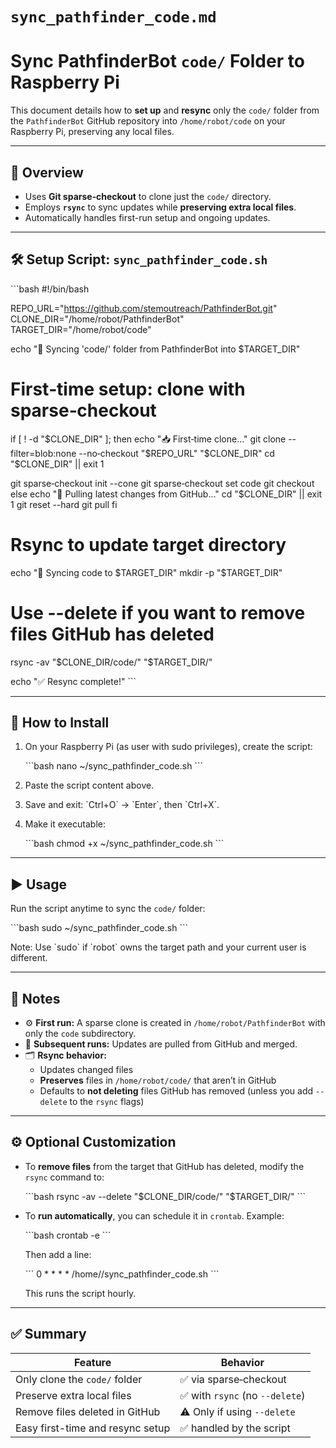 # `sync_pathfinder_code.md`

# Sync PathfinderBot `code/` Folder to Raspberry Pi

This document details how to **set up** and **resync** only the `code/` folder from the `PathfinderBot` GitHub repository into `/home/robot/code` on your Raspberry Pi, preserving any local files.

---

## 🎯 Overview

- Uses **Git sparse‑checkout** to clone just the `code/` directory.
- Employs **`rsync`** to sync updates while **preserving extra local files**.
- Automatically handles first-run setup and ongoing updates.

---

## 🛠️ Setup Script: `sync_pathfinder_code.sh`

\`\`\`bash
#!/bin/bash

REPO_URL="https://github.com/stemoutreach/PathfinderBot.git"
CLONE_DIR="/home/robot/PathfinderBot"
TARGET_DIR="/home/robot/code"

echo "🔄 Syncing 'code/' folder from PathfinderBot into $TARGET_DIR"

# First‑time setup: clone with sparse‑checkout
if [ ! -d "$CLONE_DIR" ]; then
  echo "📥 First‑time clone..."
  git clone --filter=blob:none --no‑checkout "$REPO_URL" "$CLONE_DIR"
  cd "$CLONE_DIR" || exit 1

  git sparse‑checkout init --cone
  git sparse‑checkout set code
  git checkout
else
  echo "🔁 Pulling latest changes from GitHub..."
  cd "$CLONE_DIR" || exit 1
  git reset --hard
  git pull
fi

# Rsync to update target directory
echo "📂 Syncing code to $TARGET_DIR"
mkdir -p "$TARGET_DIR"

# Use --delete if you want to remove files GitHub has deleted
rsync -av "$CLONE_DIR/code/" "$TARGET_DIR/"

echo "✅ Resync complete!"
\`\`\`

---

## 🚀 How to Install

1. On your Raspberry Pi (as user with sudo privileges), create the script:

   \`\`\`bash
   nano ~/sync_pathfinder_code.sh
   \`\`\`

2. Paste the script content above.
3. Save and exit: \`Ctrl+O\` → \`Enter\`, then \`Ctrl+X\`.
4. Make it executable:

   \`\`\`bash
   chmod +x ~/sync_pathfinder_code.sh
   \`\`\`

---

## ▶️ Usage

Run the script anytime to sync the `code/` folder:

\`\`\`bash
sudo ~/sync_pathfinder_code.sh
\`\`\`

Note: Use \`sudo\` if \`robot\` owns the target path and your current user is different.

---

## 📌 Notes

- ⚙️ **First run:** A sparse clone is created in `/home/robot/PathfinderBot` with only the `code` subdirectory.
- 🔄 **Subsequent runs:** Updates are pulled from GitHub and merged.
- 🗂️ **Rsync behavior:**  
  - Updates changed files  
  - **Preserves** files in `/home/robot/code/` that aren’t in GitHub  
  - Defaults to **not deleting** files GitHub has removed (unless you add `--delete` to the `rsync` flags)

---

## ⚙️ Optional Customization

- To **remove files** from the target that GitHub has deleted, modify the `rsync` command to:

  \`\`\`bash
  rsync -av --delete "$CLONE_DIR/code/" "$TARGET_DIR/"
  \`\`\`

- To **run automatically**, you can schedule it in `crontab`. Example:

  \`\`\`bash
  crontab -e
  \`\`\`

  Then add a line:

  \`\`\`
  0 * * * * /home/<user>/sync_pathfinder_code.sh
  \`\`\`

  This runs the script hourly.

---

## ✅ Summary

| Feature                          | Behavior                          |
|----------------------------------|-----------------------------------|
| Only clone the `code/` folder    | ✅ via sparse‑checkout             |
| Preserve extra local files       | ✅ with `rsync` (no `--delete`)   |
| Remove files deleted in GitHub   | ⚠️ Only if using `--delete`       |
| Easy first-time and resync setup | ✅ handled by the script           |

